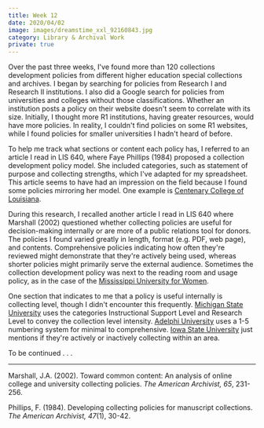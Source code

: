 ```yaml
---
title: Week 12
date: 2020/04/02
image: images/dreamstime_xxl_92160843.jpg
category: Library & Archival Work
private: true
---
```


Over the past three weeks, I've found more than 120 collections development policies from different higher education special collections and archives. I began by searching for policies from Research I and Research II institutions. I also did a Google search for policies from universities and colleges without those classifications. Whether an institution posts a policy on their website doesn't seem to correlate with its size. Initially, I thought more R1 institutions, having greater resources, would have more policies. In reality, I couldn't find policies on some R1 websites, while I found policies for smaller universities I hadn't heard of before.

To help me track what sections or content each policy has, I referred to an article I read in LIS 640, where Faye Phillips (1984) proposed a collection development policy model. She included categories, such as statement of purpose and collecting strengths, which I've adapted for my spreadsheet. This article seems to have had an impression on the field because I found some policies mirroring her model. One example is [Centenary College of Louisiana](https://www.centenary.edu/files/resources/collectiondevelopmentpolicy1.pdf).

During this research, I recalled another article I read in LIS 640 where Marshall (2002) questioned whether collecting policies are useful for decision-making internally or are more of a public relations tool for donors. The policies I found varied greatly in length, format (e.g. PDF, web page), and contents. Comprehensive policies indicating how often they're reviewed might demonstrate that they're actively being used, whereas shorter policies might primarily serve the external audience. Sometimes the collection development policy was next to the reading room and usage policy, as in the case of the [Mississippi University for Women](https://www.muw.edu/library/archives/about).

One section that indicates to me that a policy is useful internally is collecting level, though I didn't encounter this frequently. [Michigan State University](https://libguides.lib.msu.edu/c.php?g=419185&p=2857940) uses the categories Instructional Support Level and Research Level to convey the collection level intensity. [Adelphi University](https://libguides.adelphi.edu/policies/specialcollectionspolicy#s-lg-box-wrapper-21992800) uses a 1-5 numbering system for minimal to comprehensive. [Iowa State University](https://specialcollections.lib.iastate.edu/collections-policy) just mentions if they're actively or inactively collecting within an area.

To be continued . . .

---

Marshall, J.A. (2002). Toward common content: An analysis of online college and university collecting policies. _The American Archivist, 65_, 231-256.

Phillips, F. (1984). Developing collecting policies for manuscript collections. _The American Archivist, 47_(1), 30-42.
